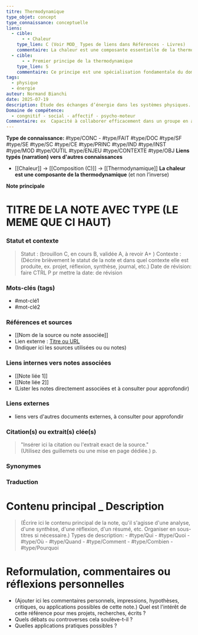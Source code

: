 ```yaml
---
titre: Thermodynamique
type_objet: concept
type_connaissance: conceptuelle
liens:
  - cible:
      - - Chaleur
    type_lien: C (Voir MOD_ Types de liens dans Références - Livres)
    commentaire: La chaleur est une composante essentielle de la thermodynamique.
  - cible:
      - - Premier principe de la thermodynamique
    type_lien: S
    commentaire: Ce principe est une spécialisation fondamentale du domaine.
tags:
  - physique
  - énergie
auteur: Normand Bianchi
date: 2025-07-19
description: Étude des échanges d’énergie dans les systèmes physiques.
Domaine de compétence:
  - congnitif - social - affectif - psycho-moteur
Commentaire: ex  Capacité à collaborer efficacement dans un groupe en adoptant une attitude respectueuse et constructive
---
```


**Type de connaissance:** #type/CONC - #type/FAIT  #type/DOC  #type/SF  #type/SE #type/SC  #type/CE  #type/PRINC  #type/IND #type/INST #type/MOD #type/OUTIL  #type/ENJEU #type/CONTEXTE  #type/OBJ 
 **Liens typés (narration) vers d'autres connaissances**
- [[Chaleur]] → [[Composition (C)]] → [[Thermodynamique]]
**La chaleur est une composante de la thermodynamique**  (et non l’inverse)


**Note principale** 
# TITRE DE LA NOTE AVEC TYPE (LE MEME QUE CI HAUT)

###  Statut et contexte
> Statut :  (brouillon C, en cours B,  validée A, à revoir  A+ )
> Contexte :  
> (Décrire brièvement le statut de la note et dans quel contexte elle est produite, ex. projet, réflexion, synthèse, journal, etc.)
> Date de révision: faire CTRL P pr mettre la date: de révision

###  Mots-clés (tags)
- #mot-clé1
- #mot-clé2

###  Références et sources
- [[Nom de la source ou note associée]]
- Lien externe : [Titre ou URL](https://www.exemple.com)
- (Indiquer ici les sources utilisées ou  ou notes)

###  Liens internes vers notes associées
- [[Note liée 1]]
- [[Note liée 2]]
- (Lister les notes directement associées et à consulter pour approfondir)

###  Liens externes
- liens vers d'autres documents externes, à consulter pour approfondir

### Citation(s) ou extrait(s) clée(s)

> "Insérer ici la citation ou l'extrait exact de la source."  
> (Utilisez des guillemets ou une mise en page dédiée.)
> p.

###  Synonymes

###  Traduction

#  Contenu principal _ Description
> (Écrire ici le contenu principal de la note, qu'il s'agisse d'une analyse, d'une synthèse, d'une réflexion, d'un résumé, etc. Organiser en sous-titres si nécessaire.)
Types de description: - #type/Qui - #type/Quoi - #type/Où - #type/Quand - #type/Comment  - #type/Combien  - #type/Pourquoi  


#  Reformulation, commentaires ou réflexions personnelles
- (Ajouter ici les commentaires personnels, impressions, hypothèses, critiques, ou applications possibles de cette note.) Quel est l'intérêt de cette référence pour mes projets, recherches, écrits ?
- Quels débats ou controverses cela soulève-t-il ?
- Quelles applications pratiques possibles ?

